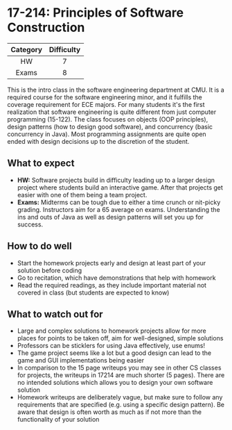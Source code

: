 # 17-214: Principles of Software Construction

| Category | Difficulty |
|:-:       | :-:        |
| HW       | 7          |
| Exams    | 8          |

This is the intro class in the software engineering department at CMU. It is a required course for the software engineering minor, and it fulfills the coverage requirement for ECE majors. For many students it's the first realization that software engineering is quite different from just computer programming (15-122). The class focuses on objects (OOP principles), design patterns (how to design good software), and concurrency (basic concurrency in Java). Most programming assignments are quite open ended with design decisions up to the discretion of the student.

## What to expect

- **HW:** Software projects build in difficulty leading up to a larger design project where students build an interactive game. After that projects get easier with one of them being a team project.
- **Exams:** Midterms can be tough due to either a time crunch or nit-picky grading. Instructors aim for a 65 average on exams. Understanding the ins and outs of Java as well as design patterns will set you up for success.

## How to do well

- Start the homework projects early and design at least part of your solution before coding
- Go to recitation, which have demonstrations that help with homework
- Read the required readings, as they include important material not covered in class (but students are expected to know)

## What to watch out for

- Large and complex solutions to homework projects allow for more places for points to be taken off, aim for well-designed, simple solutions
- Professors can be sticklers for using Java effectively, use enums!
- The game project seems like a lot but a good design can lead to the game and GUI implementations being easier
- In comparison to the 15 page writeups you may see in other CS classes for projects, the writeups in 17214 are much shorter (5 pages). There are no intended solutions which allows you to design your own software solution
- Homework writeups are deliberately vague, but make sure to follow any requirements that are specified (e.g. using a specific design pattern). Be aware that design is often worth as much as if not more than the functionality of your solution